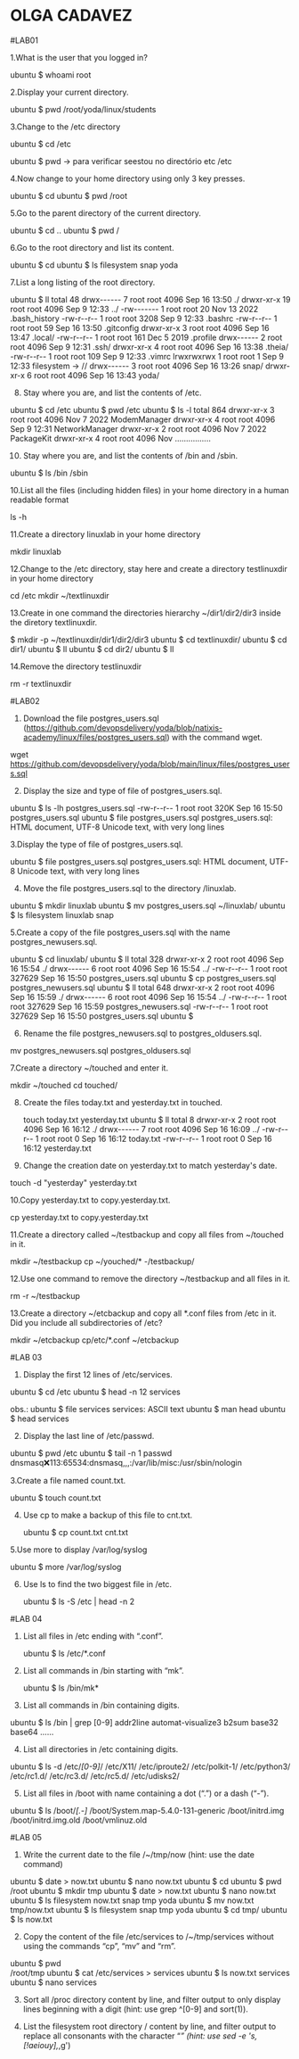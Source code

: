 # OLGA CADAVEZ

#LAB01

1.What is the user that you logged in?

ubuntu $ whoami
root

2.Display your current directory.

ubuntu $ pwd
/root/yoda/linux/students

3.Change to the /etc directory

ubuntu $ cd /etc

ubuntu $ pwd -> para verificar seestou no directório etc
/etc

4.Now change to your home directory using only 3 key presses.

ubuntu $ cd
ubuntu $ pwd
/root


5.Go to the parent directory of the current directory.

ubuntu $ cd ..
ubuntu $ pwd
/

6.Go to the root directory and list its content.

ubuntu $ cd
ubuntu $ ls
filesystem  snap  yoda

7.List a long listing of the root directory.

ubuntu $ ll
total 48
drwx------  7 root root 4096 Sep 16 13:50 ./
drwxr-xr-x 19 root root 4096 Sep  9 12:33 ../
-rw-------  1 root root   20 Nov 13  2022 .bash_history
-rw-r--r--  1 root root 3208 Sep  9 12:33 .bashrc
-rw-r--r--  1 root root   59 Sep 16 13:50 .gitconfig
drwxr-xr-x  3 root root 4096 Sep 16 13:47 .local/
-rw-r--r--  1 root root  161 Dec  5  2019 .profile
drwx------  2 root root 4096 Sep  9 12:31 .ssh/
drwxr-xr-x  4 root root 4096 Sep 16 13:38 .theia/
-rw-r--r--  1 root root  109 Sep  9 12:33 .vimrc
lrwxrwxrwx  1 root root    1 Sep  9 12:33 filesystem -> //
drwx------  3 root root 4096 Sep 16 13:26 snap/
drwxr-xr-x  6 root root 4096 Sep 16 13:43 yoda/

8. Stay where you are, and list the contents of /etc.

ubuntu $ cd /etc
ubuntu $ pwd
/etc
ubuntu $ ls -l
total 864
drwxr-xr-x 3 root root       4096 Nov  7  2022 ModemManager
drwxr-xr-x 4 root root       4096 Sep  9 12:31 NetworkManager
drwxr-xr-x 2 root root       4096 Nov  7  2022 PackageKit
drwxr-xr-x 4 root root       4096 Nov 
................


10. Stay where you are, and list the contents of /bin and /sbin.

ubuntu $ ls /bin /sbin


10.List all the files (including hidden files) in your home directory in a human readable format

ls -h

11.Create a directory linuxlab in your home directory

mkdir linuxlab

12.Change to the /etc directory, stay here and create a directory testlinuxdir in your home directory

cd /etc
mkdir ~/textlinuxdir

13.Create in one command the directories hierarchy ~/dir1/dir2/dir3 inside the diretory textlinuxdir.

$ mkdir -p ~/textlinuxdir/dir1/dir2/dir3
ubuntu $ cd textlinuxdir/
ubuntu $ cd dir1/
ubuntu $ ll
ubuntu $ cd dir2/
ubuntu $ ll

14.Remove the directory testlinuxdir

rm -r textlinuxdir



#LAB02


1. Download the file postgres_users.sql (https://github.com/devopsdelivery/yoda/blob/natixis-academy/linux/files/postgres_users.sql) with the command wget.

wget https://github.com/devopsdelivery/yoda/blob/main/linux/files/postgres_users.sql

2. Display the size and type of file of postgres_users.sql.

ubuntu $ ls -lh postgres_users.sql
-rw-r--r-- 1 root root 320K Sep 16 15:50 postgres_users.sql
ubuntu $ file postgres_users.sql
postgres_users.sql: HTML document, UTF-8 Unicode text, with very long lines

3.Display the type of file of postgres_users.sql.

ubuntu $ file postgres_users.sql
postgres_users.sql: HTML document, UTF-8 Unicode text, with very long lines

4. Move the file postgres_users.sql to the directory /linuxlab.

ubuntu $ mkdir linuxlab
ubuntu $ mv postgres_users.sql ~/linuxlab/
ubuntu $ ls
filesystem  linuxlab  snap

5.Create a copy of the file postgres_users.sql with the name postgres_newusers.sql.

ubuntu $ cd linuxlab/
ubuntu $ ll
total 328
drwxr-xr-x 2 root root   4096 Sep 16 15:54 ./
drwx------ 6 root root   4096 Sep 16 15:54 ../
-rw-r--r-- 1 root root 327629 Sep 16 15:50 postgres_users.sql
ubuntu $ cp postgres_users.sql postgres_newusers.sql
ubuntu $ ll
total 648
drwxr-xr-x 2 root root   4096 Sep 16 15:59 ./
drwx------ 6 root root   4096 Sep 16 15:54 ../
-rw-r--r-- 1 root root 327629 Sep 16 15:59 postgres_newusers.sql
-rw-r--r-- 1 root root 327629 Sep 16 15:50 postgres_users.sql
ubuntu $

6. Rename the file postgres_newusers.sql to postgres_oldusers.sql.

mv postgres_newusers.sql postgres_oldusers.sql
   
7.Create a directory ~/touched and enter it.

mkdir ~/touched
cd touched/

8. Create the files today.txt and yesterday.txt in touched.

   touch today.txt  yesterday.txt
ubuntu $ ll
total 8
drwxr-xr-x 2 root root 4096 Sep 16 16:12 ./
drwx------ 7 root root 4096 Sep 16 16:09 ../
-rw-r--r-- 1 root root    0 Sep 16 16:12 today.txt
-rw-r--r-- 1 root root    0 Sep 16 16:12 yesterday.txt
   
9. Change the creation date on yesterday.txt to match yesterday's date.

  touch -d "yesterday" yesterday.txt
    
10.Copy yesterday.txt to copy.yesterday.txt.

   cp yesterday.txt to copy.yesterday.txt

11.Create a directory called ~/testbackup and copy all files from ~/touched in it.

   mkdir ~/testbackup
   cp ~/youched/* -/testbackup/

12.Use one command to remove the directory ~/testbackup and all files in it.

  rm -r ~/testbackup

13.Create a directory ~/etcbackup and copy all *.conf files from /etc in it. Did you include all subdirectories of /etc?

 mkdir ~/etcbackup 
 cp/etc/*.conf ~/etcbackup 


#LAB 03

1. Display the first 12 lines of /etc/services.

 ubuntu $ cd /etc
 ubuntu $ head -n 12 services 

 obs.: ubuntu $ file services 
services: ASCII text
ubuntu $ man head 
ubuntu $ head services 

2. Display the last line of /etc/passwd.

 ubuntu $ pwd 
/etc
ubuntu $ tail -n 1 passwd
dnsmasq:x:113:65534:dnsmasq,,,:/var/lib/misc:/usr/sbin/nologin

3.Create a file named count.txt.

   ubuntu $  touch count.txt 

4. Use cp to make a backup of this file to cnt.txt.

   ubuntu $  cp count.txt cnt.txt
   
5.Use more to display /var/log/syslog

 ubuntu $  more /var/log/syslog

6. Use ls to find the two biggest file in /etc.

   ubuntu $ ls -S /etc | head -n 2

#LAB 04

1. List all files in /etc ending with “.conf”.

   ubuntu $ ls /etc/*.conf

2. List all commands in /bin starting with “mk”.

   ubuntu $ ls /bin/mk*
   
3. List all commands in /bin containing digits.

ubuntu $ ls /bin | grep [0-9]
addr2line
automat-visualize3
b2sum
base32
base64
......
   
4. List all directories in /etc containing digits.

ubuntu $ ls -d /etc/*[0-9]*/
/etc/X11/     /etc/iproute2/  /etc/polkit-1/   /etc/python3/  /etc/rc1.d/  /etc/rc3.d/  /etc/rc5.d/  /etc/udisks2/

5. List all files in /boot with name containing a dot (“.”) or a dash (“-”).
   
ubuntu $ ls /boot/*[.-]*
/boot/System.map-5.4.0-131-generic  /boot/initrd.img                    /boot/initrd.img.old             /boot/vmlinuz.old

#LAB 05

1. Write the current date to the file /~/tmp/now (hint: use the date command)

ubuntu $ date > now.txt
ubuntu $ nano now.txt
ubuntu $ cd 
ubuntu $ pwd
/root
ubuntu $ mkdir tmp
ubuntu $ date > now.txt
ubuntu $ nano now.txt 
ubuntu $ ls
filesystem  now.txt  snap  tmp  yoda
ubuntu $ mv now.txt tmp/now.txt
ubuntu $ ls
filesystem  snap  tmp  yoda
ubuntu $ cd tmp/
ubuntu $ ls
now.txt

2. Copy the content of the file /etc/services to /~/tmp/services without using the commands “cp”, “mv” and “rm”.

ubuntu $ pwd                 
/root/tmp
ubuntu $ cat /etc/services > services
ubuntu $ ls
now.txt  services
ubuntu $ nano services 
   
3. Sort all /proc directory content by line, and filter output to only display lines beginning with a digit (hint: use grep ^[0-9] and sort(1)).


4. List the filesystem root directory / content by line, and filter output to replace all consonants with the character “_” (hint: use sed -e 's,[!aeiouy],_,g')

